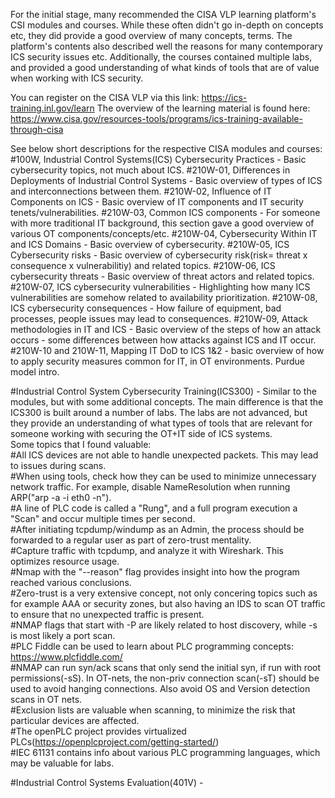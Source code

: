For the initial stage, many recommended the CISA VLP learning platform's CSI modules and courses. While these often didn't go in-depth on concepts etc, 
they did provide a good overview of many concepts, terms. The platform's contents also described well the reasons for many contemporary ICS security issues etc.
Additionally, the courses contained multiple labs, and provided a good understanding of what kinds of tools that are of value when working with ICS security.

You can register on the CISA VLP via this link: https://ics-training.inl.gov/learn
The overview of the learning material is found here: https://www.cisa.gov/resources-tools/programs/ics-training-available-through-cisa

See below short descriptions for the respective CISA modules and courses:
#100W, Industrial Control Systems(ICS) Cybersecurity Practices - Basic cybersecurity topics, not much about ICS.
#210W-01, Differences in Deployments of Industrial Control Systems - Basic overview of types of ICS and interconnections between them.
#210W-02, Influence of IT Components on ICS - Basic overview of IT components and IT security tenets/vulnerabilities.
#210W-03, Common ICS components - For someone with more traditional IT background, this section gave a good overview of various OT components/concepts/etc.
#210W-04, Cybersecurity Within IT and ICS Domains - Basic overview of cybersecurity.
#210W-05, ICS Cybersecurity risks - Basic overview of cybersecurity risk(risk= threat x consequence x vulnerabilitiy) and related topics.
#210W-06, ICS cybersecurity threats - Basic overview of threat actors and related topics.
#210W-07, ICS cybersecurity vulnerabilities - Highlighting how many ICS vulnerabilities are somehow related to availability prioritization.
#210W-08, ICS cybersecurity consequences - How failure of equipment, bad processes, people issues may lead to consequences.
#210W-09, Attack methodologies in IT and ICS - Basic overview of the steps of how an attack occurs - some differences between how attacks against ICS and IT occur.
#210W-10 and 210W-11, Mapping IT DoD to ICS 1&2 - basic overview of how to apply security measures common for IT, in OT environments. Purdue model intro.    

#Industrial Control System Cybersecurity Training(ICS300) - Similar to the modules, but with some additional concepts. The main difference is that the ICS300 is built around a number of labs. The labs are not advanced, but they provide an understanding of what types of tools that are relevant for someone working with securing the OT+IT side of ICS systems.   
Some topics that I found valuable:  
#All ICS devices are not able to handle unexpected packets. This may lead to issues during scans.  
#When using tools, check how they can be used to minimize unnecessary network traffic. For example, disable NameResolution when running ARP("arp -a -i eth0 -n").  
#A line of PLC code is called a "Rung", and a full program execution a "Scan" and occur multiple times per second.  
#After initiating tcpdump/windump as an Admin, the process should be forwarded to a regular user as part of zero-trust mentality.  
#Capture traffic with tcpdump, and analyze it with Wireshark. This optimizes resource usage.  
#Nmap with the "--reason" flag provides insight into how the program reached various conclusions.  
#Zero-trust is a very extensive concept, not only concering topics such as for example AAA or security zones, but also having an IDS to scan OT traffic to ensure that no unexpected traffic is present.  
#NMAP flags that start with -P are likely related to host discovery, while -s is most likely a port scan.  
#PLC Fiddle can be used to learn about PLC programming concepts: https://www.plcfiddle.com/  
#NMAP can run syn/ack scans that only send the initial syn, if run with root permissions(-sS). In OT-nets, the non-priv connection scan(-sT) should be used to avoid hanging connections. Also avoid OS and Version detection scans in OT nets.  
#Exclusion lists are valuable when scanning, to minimize the risk that particular devices are affected.  
#The openPLC project provides virtualized PLCs(https://openplcproject.com/getting-started/)  
#IEC 61131 contains info about various PLC programming languages, which may be valuable for labs.  
  
#Industrial Control Systems Evaluation(401V) - 
